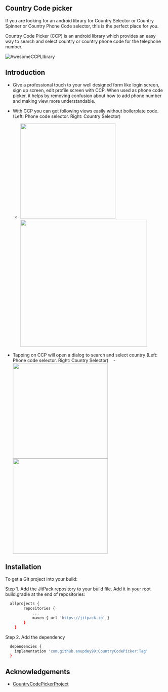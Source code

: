 

## Country Code picker

If you are looking for an android library for Country Selector or Country Spinner or Country Phone Code selector, this is the perfect place for you.

Country Code Picker (CCP) is an android library which provides an easy way to search and select country or country phone code for the telephone number.

  ![AwesomeCCPLIbrary](https://i.makeagif.com/media/10-02-2017/RyO2k_.gif)

Introduction
------------
* Give a professional touch to your well designed form like login screen, sign up screen, edit profile screen with CCP. When used as phone code picker, it helps by removing confusion about how to add phone number and making view more understandable.

* With CCP you can get following views easily without boilerplate code. (Left: Phone code selector. Right: Country Selector)

    - <img src="https://farm6.staticflickr.com/5625/30296514763_e3af239e2c_z.jpg" width="300">     <img src="https://farm5.staticflickr.com/4343/23591138638_45d0f08daf_b.jpg" width="400">

* Tapping on CCP will open a dialog to search and select country (Left: Phone code selector. Right: Country Selector)
    - <img src="https://farm6.staticflickr.com/5686/30982885732_9e91ede573_b.jpg" width="300"> <img src="https://farm5.staticflickr.com/4384/37440899521_d19781dc52_b.jpg" width="300">





## Installation

To get a Git project into your build:

Step 1. Add the JitPack repository to your build file.
Add it in your root build.gradle at the end of repositories:

```bash
  allprojects {
		repositories {
			...
			maven { url 'https://jitpack.io' }
		}
	}
```
Step 2. Add the dependency
```bash
  dependencies {
    implementation 'com.github.anupdey99:CountryCodePicker:Tag'
  }
```
## Acknowledgements

 - [CountryCodePickerProject](https://github.com/hbb20/CountryCodePickerProject)
